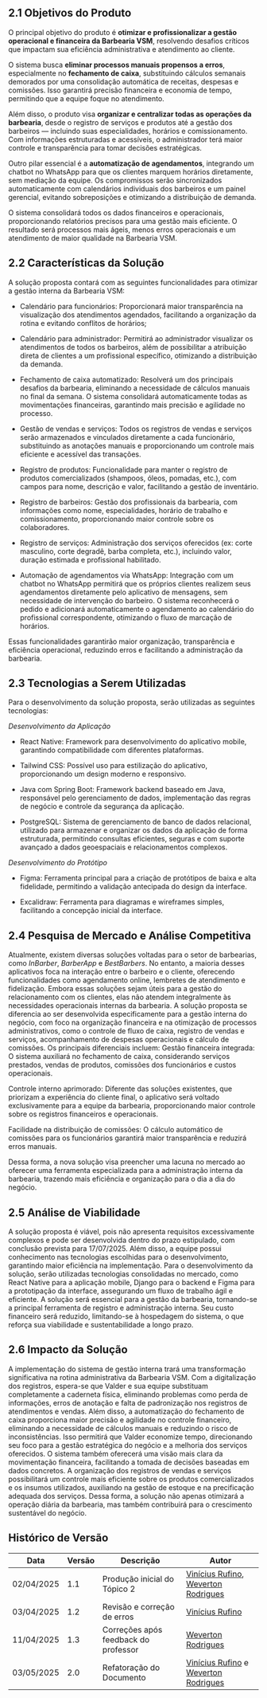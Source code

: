 ## 2.1 Objetivos do Produto

O principal objetivo do produto é **otimizar e profissionalizar a gestão operacional e financeira da Barbearia VSM**, resolvendo desafios críticos que impactam sua eficiência administrativa e atendimento ao cliente.

O sistema busca **eliminar processos manuais propensos a erros**, especialmente no **fechamento de caixa**, substituindo cálculos semanais demorados por uma consolidação automática de receitas, despesas e comissões. Isso garantirá precisão financeira e economia de tempo, permitindo que a equipe foque no atendimento.

Além disso, o produto visa **organizar e centralizar todas as operações da barbearia**, desde o registro de serviços e produtos até a gestão dos barbeiros — incluindo suas especialidades, horários e comissionamento. Com informações estruturadas e acessíveis, o administrador terá maior controle e transparência para tomar decisões estratégicas.

Outro pilar essencial é a **automatização de agendamentos**, integrando um chatbot no WhatsApp para que os clientes marquem horários diretamente, sem mediação da equipe. Os compromissos serão sincronizados automaticamente com calendários individuais dos barbeiros e um painel gerencial, evitando sobreposições e otimizando a distribuição de demanda.

O sistema consolidará todos os dados financeiros e operacionais, proporcionando relatórios precisos para uma gestão mais eficiente. O resultado será processos mais ágeis, menos erros operacionais e um atendimento de maior qualidade na Barbearia VSM.

## 2.2 Características da Solução

A solução proposta contará com as seguintes funcionalidades para otimizar a gestão interna da Barbearia VSM:

- Calendário para funcionários: Proporcionará maior transparência na visualização dos atendimentos agendados, facilitando a organização da rotina e evitando conflitos de horários;

- Calendário para administrador: Permitirá ao administrador visualizar os atendimentos de todos os barbeiros, além de possibilitar a atribuição direta de clientes a um profissional específico, otimizando a distribuição da demanda.

- Fechamento de caixa automatizado: Resolverá um dos principais desafios da barbearia, eliminando a necessidade de cálculos manuais no final da semana. O sistema consolidará automaticamente todas as movimentações financeiras, garantindo mais precisão e agilidade no processo.

- Gestão de vendas e serviços: Todos os registros de vendas e serviços serão armazenados e vinculados diretamente a cada funcionário, substituindo as anotações manuais e proporcionando um controle mais eficiente e acessível das transações.

- Registro de produtos: Funcionalidade para manter o registro de produtos comercializados (shampoos, óleos, pomadas, etc.), com campos para nome, descrição e valor, facilitando a gestão de inventário.

- Registro de barbeiros: Gestão dos profissionais da barbearia, com informações como nome, especialidades, horário de trabalho e comissionamento, proporcionando maior controle sobre os colaboradores.

- Registro de serviços: Administração dos serviços oferecidos (ex: corte masculino, corte degradê, barba completa, etc.), incluindo valor, duração estimada e profissional habilitado.

- Automação de agendamentos via WhatsApp: Integração com um chatbot no WhatsApp permitirá que os próprios clientes realizem seus agendamentos diretamente pelo aplicativo de mensagens, sem necessidade de intervenção do barbeiro. O sistema reconhecerá o pedido e adicionará automaticamente o agendamento ao calendário do profissional correspondente, otimizando o fluxo de marcação de horários.

Essas funcionalidades garantirão maior organização, transparência e eficiência operacional, reduzindo erros e facilitando a administração da barbearia.

## 2.3 Tecnologias a Serem Utilizadas

Para o desenvolvimento da solução proposta, serão utilizadas as seguintes tecnologias:

_Desenvolvimento da Aplicação_  

- React Native: Framework para desenvolvimento do aplicativo mobile, garantindo compatibilidade com diferentes plataformas.

- Tailwind CSS: Possível uso para estilização do aplicativo, proporcionando um design moderno e responsivo.

- Java com Spring Boot: Framework backend baseado em Java, responsável pelo gerenciamento de dados, implementação das regras de negócio e controle da segurança da aplicação.

- PostgreSQL: Sistema de gerenciamento de banco de dados relacional, utilizado para armazenar e organizar os dados da aplicação de forma estruturada, permitindo consultas eficientes, seguras e com suporte avançado a dados geoespaciais e relacionamentos complexos.

_Desenvolvimento do Protótipo_  

- Figma: Ferramenta principal para a criação de protótipos de baixa e alta fidelidade, permitindo a validação antecipada do design da interface.

- Excalidraw: Ferramenta para diagramas e wireframes simples, facilitando a concepção inicial da interface.

## 2.4 Pesquisa de Mercado e Análise Competitiva

Atualmente, existem diversas soluções voltadas para o setor de barbearias, como _InBarber_, _BarberApp_ e _BestBarbers_. No entanto, a maioria desses aplicativos foca na interação entre o barbeiro e o cliente, oferecendo funcionalidades como agendamento online, lembretes de atendimento e fidelização. Embora essas soluções sejam úteis para a gestão do relacionamento com os clientes, elas não atendem integralmente às necessidades operacionais internas da barbearia.
A solução proposta se diferencia ao ser desenvolvida especificamente para a gestão interna do negócio, com foco na organização financeira e na otimização de processos administrativos, como o controle de fluxo de caixa, registro de vendas e serviços, acompanhamento de despesas operacionais e cálculo de comissões. Os principais diferenciais incluem:
Gestão financeira integrada: O sistema auxiliará no fechamento de caixa, considerando serviços prestados, vendas de produtos, comissões dos funcionários e custos operacionais.

Controle interno aprimorado: Diferente das soluções existentes, que priorizam a experiência do cliente final, o aplicativo será voltado exclusivamente para a equipe da barbearia, proporcionando maior controle sobre os registros financeiros e operacionais.

Facilidade na distribuição de comissões: O cálculo automático de comissões para os funcionários garantirá maior transparência e reduzirá erros manuais.

Dessa forma, a nova solução visa preencher uma lacuna no mercado ao oferecer uma ferramenta especializada para a administração interna da barbearia, trazendo mais eficiência e organização para o dia a dia do negócio.

## 2.5 Análise de Viabilidade

A solução proposta é viável, pois não apresenta requisitos excessivamente complexos e pode ser desenvolvida dentro do prazo estipulado, com conclusão prevista para 17/07/2025. Além disso, a equipe possui conhecimento nas tecnologias escolhidas para o desenvolvimento, garantindo maior eficiência na implementação.
Para o desenvolvimento da solução, serão utilizadas tecnologias consolidadas no mercado, como React Native para a aplicação mobile, Django para o backend e Figma para a prototipação da interface, assegurando um fluxo de trabalho ágil e eficiente.
A solução será essencial para a gestão da barbearia, tornando-se a principal ferramenta de registro e administração interna. Seu custo financeiro será reduzido, limitando-se à hospedagem do sistema, o que reforça sua viabilidade e sustentabilidade a longo prazo.

## 2.6 Impacto da Solução

A implementação do sistema de gestão interna trará uma transformação significativa na rotina administrativa da Barbearia VSM. Com a digitalização dos registros, espera-se que Valder e sua equipe substituam completamente a caderneta física, eliminando problemas como perda de informações, erros de anotação e falta de padronização nos registros de atendimentos e vendas.
Além disso, a automatização do fechamento de caixa proporciona maior precisão e agilidade no controle financeiro, eliminando a necessidade de cálculos manuais e reduzindo o risco de inconsistências. Isso permitirá que Valder economize tempo, direcionando seu foco para a gestão estratégica do negócio e a melhoria dos serviços oferecidos.
O sistema também oferecerá uma visão mais clara da movimentação financeira, facilitando a tomada de decisões baseadas em dados concretos. A organização dos registros de vendas e serviços possibilitará um controle mais eficiente sobre os produtos comercializados e os insumos utilizados, auxiliando na gestão de estoque e na precificação adequada dos serviços.
Dessa forma, a solução não apenas otimizará a operação diária da barbearia, mas também contribuirá para o crescimento sustentável do negócio.

## Histórico de Versão

| Data | Versão | Descrição | Autor |
|---|---|---|----|
| 02/04/2025 | 1.1 | Produção inicial do Tópico 2 | [Vinícius Rufino](https://github.com/RufinoVfR), [Weverton Rodrigues](https://github.com/vevetin) |
| 03/04/2025 | 1.2 | Revisão e correção de erros | [Vinícius Rufino](https://github.com/RufinoVfR) |
| 11/04/2025 | 1.3 | Correções após feedback do professor | [Weverton Rodrigues](https://github.com/vevetin) |
| 03/05/2025 | 2.0 | Refatoração do Documento | [Vinícius Rufino](https://github.com/RufinoVfR) e [Weverton Rodrigues](https://github.com/vevetin)|
